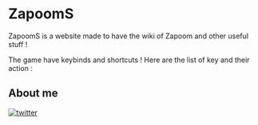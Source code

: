 # ZapoomS

ZapoomS is a website made to have the wiki of Zapoom and other useful stuff !

The game have keybinds and shortcuts ! Here are the list of key and their action :

## About me
[![twitter](https://img.shields.io/badge/twitter-1DA1F2?style=for-the-badge&logo=twitter&logoColor=white)](https://twitter.com/@r60airair)
